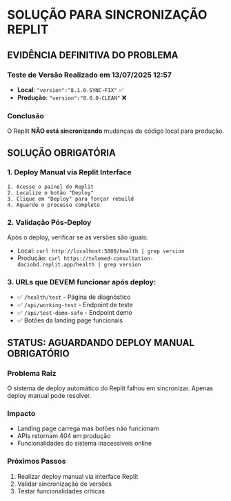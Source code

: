 # SOLUÇÃO PARA SINCRONIZAÇÃO REPLIT

## EVIDÊNCIA DEFINITIVA DO PROBLEMA

### Teste de Versão Realizado em 13/07/2025 12:57
- **Local**: `"version":"8.1.0-SYNC-FIX"` ✅
- **Produção**: `"version":"8.0.0-CLEAN"` ❌

### Conclusão
O Replit **NÃO está sincronizando** mudanças do código local para produção.

## SOLUÇÃO OBRIGATÓRIA

### 1. Deploy Manual via Replit Interface
```
1. Acesse o painel do Replit
2. Localize o botão "Deploy"
3. Clique em "Deploy" para forçar rebuild
4. Aguarde o processo completo
```

### 2. Validação Pós-Deploy
Após o deploy, verificar se as versões são iguais:
- Local: `curl http://localhost:5000/health | grep version`
- Produção: `curl https://telemed-consultation-daciobd.replit.app/health | grep version`

### 3. URLs que DEVEM funcionar após deploy:
- ✅ `/health/test` - Página de diagnóstico
- ✅ `/api/working-test` - Endpoint de teste
- ✅ `/api/test-demo-safe` - Endpoint demo
- ✅ Botões da landing page funcionais

## STATUS: AGUARDANDO DEPLOY MANUAL OBRIGATÓRIO

### Problema Raiz
O sistema de deploy automático do Replit falhou em sincronizar. 
Apenas deploy manual pode resolver.

### Impacto
- Landing page carrega mas botões não funcionam
- APIs retornam 404 em produção
- Funcionalidades do sistema inacessíveis online

### Próximos Passos
1. Realizar deploy manual via interface Replit
2. Validar sincronização de versões
3. Testar funcionalidades críticas